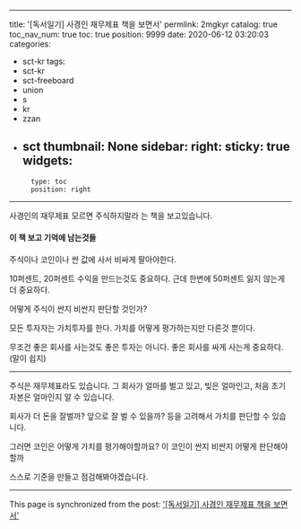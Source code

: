 
---
title: '[독서일기] 사경인 재무제표 책을 보면서'
permlink: 2mgkyr
catalog: true
toc_nav_num: true
toc: true
position: 9999
date: 2020-06-12 03:20:03
categories:
- sct-kr
tags:
- sct-kr
- sct-freeboard
- union
- s
- kr
- zzan
- sct
thumbnail: None
sidebar:
    right:
        sticky: true
widgets:
    -
        type: toc
        position: right
---


사경인의 재무제표 모르면 주식하지말라 는 책을 보고있습니다. 

#### 이 책 보고 기억에 남는것들

주식이나 코인이나 싼 값에 사서 비싸게 팔아야한다.

10퍼센트, 20퍼센트 수익을 만드는것도 중요하다.
근데 한번에 50퍼센트 잃지 않는게 더 중요하다.

어떻게 주식이 싼지 비싼지 판단할 것인가?

모든 투자자는 가치투자를 한다. 가치를 어떻게 평가하는지만 다른것 뿐이다. 

무조건 좋은 회사를 사는것도 좋은 투자는 아니다. 좋은 회사를 싸게 사는게 중요하다. (말이 쉽지)

---

주식은 재무제표라도 있습니다. 그 회사가 얼마를 벌고 있고, 빚은 얼마인고, 처음 초기자본은 얼마인지 알 수 있습니다.

회사가 더 돈을 잘벌까? 앞으로 잘 벌 수 있을까? 등을 고려해서 가치를 판단할 수 있습니다.

그러면 코인은 어떻게 가치를 평가해야할까요? 이 코인이 싼지 비싼지 어떻게 판단해야할까

스스로 기준을 만들고 점검해봐야겠습니다.

- - -

This page is synchronized from the post: ['[독서일기] 사경인 재무제표 책을 보면서'](https://steemit.com/@jacobyu/2mgkyr)
